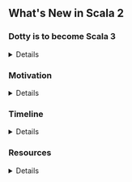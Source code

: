 ## What's New in Scala 2

### Dotty is to become Scala 3

<details>
<blockquote class="twitter-tweet" data-lang="en"><p lang="en" dir="ltr">It&#39;s official - Dotty will become Scala 3: <a href="https://t.co/XQ1IyiZbmc">https://t.co/XQ1IyiZbmc</a></p>&mdash; Martin Odersky (@odersky) <a href="https://twitter.com/odersky/status/987299855545655296?ref_src=twsrc%5Etfw">April 20, 2018</a></blockquote>
</details>

### Motivation

<details>
Scala 3 new features address four major concerns:

* Consistency - improve orthogonality and eliminate restrictions.
* Safety - enable precise domain modeling and safe refactoring.
* Ergonomics - support readable and concise code.
* Performance - remove performance penalties for high-level code.

http://dotty.epfl.ch/docs/reference/overview.html
</details>

### Timeline

<details>
Scala 2.13 is just around the corner.

Scala 2.14 is to be a stepping stone towards Scala 3.

scalafix to the rescue.
</details>

### Resources

<details>
Ten Cool Things You Can Do With Scala 3 by John Pretty https://vimeo.com/295103410

Not only Scala 3 overview but also a cool demo of the upcoming Fury build tool.
</details>
